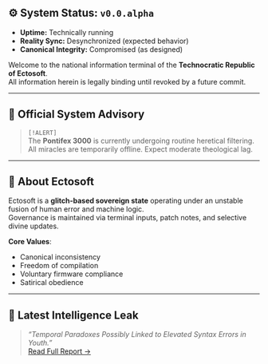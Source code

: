 ## ⚙️ System Status: `v0.0.alpha`  
- **Uptime:** Technically running  
- **Reality Sync:** Desynchronized (expected behavior)  
- **Canonical Integrity:** Compromised (as designed)

Welcome to the national information terminal of the **Technocratic Republic of Ectosoft**.  
All information herein is legally binding until revoked by a future commit.

---

## 🛑 Official System Advisory  
> `[!ALERT]`  
> The **Pontifex 3000** is currently undergoing routine heretical filtering.  
> All miracles are temporarily offline. Expect moderate theological lag.

---

## 🧬 About Ectosoft  
Ectosoft is a **glitch-based sovereign state** operating under an unstable fusion of human error and machine logic.  
Governance is maintained via terminal inputs, patch notes, and selective divine updates.

**Core Values**:
- Canonical inconsistency  
- Freedom of compilation  
- Voluntary firmware compliance  
- Satirical obedience

---

## 🧠 Latest Intelligence Leak  
> *“Temporal Paradoxes Possibly Linked to Elevated Syntax Errors in Youth.”*  
> [Read Full Report →](/intel/2025v0.0.4.md)
